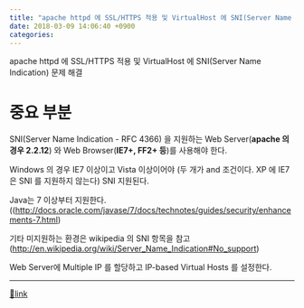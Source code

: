 ```yaml
---
title: "apache httpd 에 SSL/HTTPS 적용 및 VirtualHost 에 SNI(Server Name Indication) 문제 해결. 다중 도메인 443 사용 ssl"
date: 2018-03-09 14:06:40 +0900
categories: 
---
```

  

apache httpd 에 SSL/HTTPS 적용 및 VirtualHost 에 SNI(Server Name Indication) 문제 해결  


# 중요 부분

SNI(Server Name Indication - RFC 4366) 을 지원하는 Web Server(**apache 의 경우 2.2.12**) 와 Web Browser(**IE7+, FF2+ 등**)를 사용해야 한다.

Windows 의 경우 IE7 이상이고 Vista 이상이어야 (두 개가 and 조건이다. XP 에 IE7은 SNI 를 지원하지 않는다) SNI 지원된다.

Java는 7 이상부터 지원한다. ((http://docs.oracle.com/javase/7/docs/technotes/guides/security/enhancements-7.html)

기타 미지원하는 환경은 wikipedia 의 SNI 항목을 참고(http://en.wikipedia.org/wiki/Server_Name_Indication#No_support)

Web Server에 Multiple IP 를 할당하고 IP-based Virtual Hosts 를 설정한다.







  ***
[🔗link](http://www.mins01.com/mh/tech/read/1144)